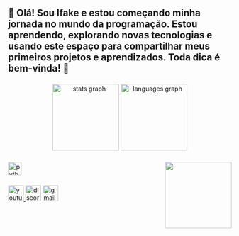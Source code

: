<h2 align="left">👋 Olá! Sou Ifake e estou começando minha jornada no mundo da programação. Estou aprendendo, explorando novas tecnologias e usando este espaço para compartilhar meus primeiros projetos e aprendizados. Toda dica é bem-vinda! 🚀


###

<div align="center">
  <img src="https://github-readme-stats.vercel.app/api?username=Ifake257&hide_title=false&hide_rank=false&show_icons=false&include_all_commits=true&count_private=true&disable_animations=false&theme=blue&locale=en&hide_border=false" height="150" alt="stats graph"  />
  <img src="https://github-readme-stats.vercel.app/api/top-langs?username=Ifake257&locale=en&hide_title=false&layout=compact&card_width=320&langs_count=5&theme=blue&hide_border=false" height="150" alt="languages graph"  />
</div>



###

<img align="right" height="150" src="https://media1.giphy.com/media/v1.Y2lkPTc5MGI3NjExOXE4ampwM3AwZHkycmtlcjBrYnoxZTN6cW9tdWdkenRkZGlidTl0cyZlcD12MV9pbnRlcm5hbF9naWZfYnlfaWQmY3Q9Zw/WUDGo9jYZzVt3DExhi/giphy.gif"  />

###

<div align="left">
  <img src="https://cdn.jsdelivr.net/gh/devicons/devicon/icons/python/python-original.svg" height="30" alt="python logo"  />
</div>

###

<div align="left">
  <a href="https://www.youtube.com/@BrayanXP007" target="_blank">
    <img src="https://img.shields.io/static/v1?message=Youtube&logo=youtube&label=&color=FF0000&logoColor=white&labelColor=&style=for-the-badge" height="35" alt="youtube logo"  />
  </a>
  <img src="https://img.shields.io/static/v1?message=Ifake3878&logo=discord&label=&color=7289DA&logoColor=white&labelColor=&style=for-the-badge" height="35" alt="discord logo"  />
  <a href="https://mail.google.com/mail/u/1/#inbox" target="_blank">
    <img src="https://img.shields.io/static/v1?message=Gmail&logo=gmail&label=&color=D14836&logoColor=white&labelColor=&style=for-the-badge" height="35" alt="gmail logo"  />
  </a>
</div>

###

<br clear="both">



###
